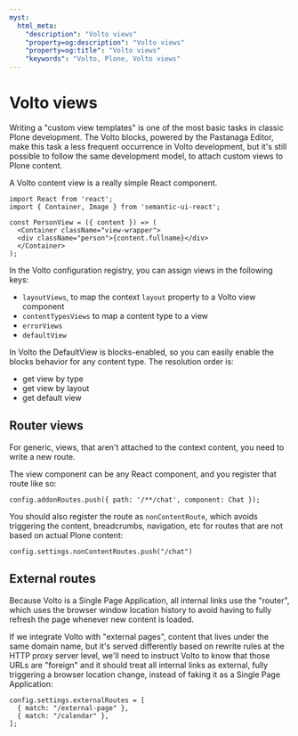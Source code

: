 ```yaml
---
myst:
  html_meta:
    "description": "Volto views"
    "property=og:description": "Volto views"
    "property=og:title": "Volto views"
    "keywords": "Volto, Plone, Volto views"
---
```


# Volto views

Writing a "custom view templates" is one of the most basic tasks in classic
Plone development. The Volto blocks, powered by the Pastanaga Editor, make
this task a less frequent occurrence in Volto development, but it's still
possible to follow the same development model, to attach custom views to Plone
content.

A Volto content view is a really simple React component.

```
import React from 'react';
import { Container, Image } from 'semantic-ui-react';

const PersonView = ({ content }) => (
  <Container className="view-wrapper">
  <div className="person">{content.fullname}</div>
  </Container>
);
```

In the Volto configuration registry, you can assign views in the following keys:

- `layoutViews`, to map the context `layout` property to a Volto view component
- `contentTypesViews` to map a content type to a view
- `errorViews`
- `defaultView`

In Volto the DefaultView is blocks-enabled, so you can easily enable the blocks
behavior for any content type. The resolution order is:

- get view by type
- get view by layout
- get default view

## Router views

For generic, views, that aren't attached to the context content, you need to
write a new route.

The view component can be any React component, and you register that route like
so:

```
config.addonRoutes.push({ path: '/**/chat', component: Chat });
```

You should also register the route as `nonContentRoute`, which avoids
triggering the content, breadcrumbs, navigation, etc for routes that are not
based on actual Plone content:

```
config.settings.nonContentRoutes.push("/chat")
```

## External routes

Because Volto is a Single Page Application, all internal links use the
"router", which uses the browser window location history to avoid having to
fully refresh the page whenever new content is loaded.

If we integrate Volto with "external pages", content that lives under the same
domain name, but it's served differently based on rewrite rules at the HTTP
proxy server level, we'll need to instruct Volto to know that those URLs are
"foreign" and it should treat all internal links as external, fully triggering
a browser location change, instead of faking it as a Single Page Application:

```
config.settings.externalRoutes = [
  { match: "/external-page" },
  { match: "/calendar" },
];
```
